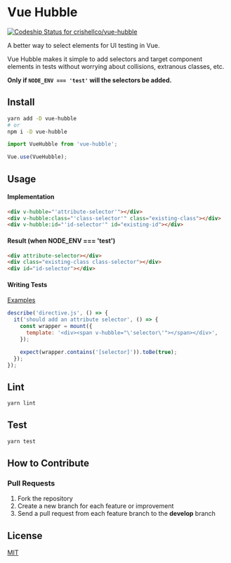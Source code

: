 # Vue Hubble
[![Codeship Status for crishellco/vue-hubble](https://app.codeship.com/projects/383cff90-34f0-0137-f652-2a9cdaeb53f1/status?branch=master)](https://app.codeship.com/projects/332739)

A better way to select elements for UI testing in Vue.

Vue Hubble makes it simple to add selectors and target component elements in tests without worrying about collisions, extranous classes, etc.

**Only if `NODE_ENV === 'test'` will the selectors be added.**

## Install

```bash
yarn add -D vue-hubble
# or
npm i -D vue-hubble
```

```javascript
import VueHubble from 'vue-hubble';

Vue.use(VueHubble);
```

## Usage

#### Implementation
```html
<div v-hubble="'attribute-selector'"></div>
<div v-hubble:class="'class-selector'" class="existing-class"></div>
<div v-hubble:id="'id-selector'" id="existing-id"></div>
```

#### Result (when NODE_ENV === 'test')
```html
<div attribute-selector></div>
<div class="existing-class class-selector"></div>
<div id="id-selector"></div>
```

#### Writing Tests
[Examples](test/directive.spec.js)
```javascript
describe('directive.js', () => {
  it('should add an attribute selector', () => {
    const wrapper = mount({
      template: '<div><span v-hubble="\'selector\'"></span></div>',
    });

    expect(wrapper.contains('[selector]')).toBe(true);
  });
});
```

## Lint
```bash
yarn lint
```

## Test
```bash
yarn test
```

## How to Contribute

### Pull Requests

1. Fork the repository
2. Create a new branch for each feature or improvement
3. Send a pull request from each feature branch to the **develop** branch

## License

[MIT](http://opensource.org/licenses/MIT)
